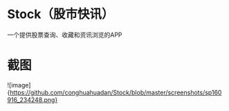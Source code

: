 # Stock（股市快讯）
一个提供股票查询、收藏和资讯浏览的APP

# 截图
![image]{https://github.com/conghuahuadan/Stock/blob/master/screenshots/sp160916_234248.png}

